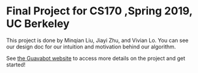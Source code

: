 # Final Project for CS170 ,Spring 2019, UC Berkeley 

This project is done by Minqian Liu, Jiayi Zhu, and Vivian Lo. You can see our design doc for our intuition and motivation behind our algorithm.   

See [the Guavabot website](http://guavabot.cs170.org/) to access more details on the project and get started!
